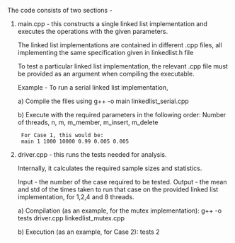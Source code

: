 The code consists of two sections - 
1. main.cpp - this constructs a single linked list implementation 
            and executes the operations with the given parameters.

    The linked list implementations are contained in different .cpp files, 
    all implementing the same specification given in linkedlist.h file

    To test a particular linked list implementation, the relevant .cpp file
    must be provided as an argument when compiling the executable. 

    Example - To run a serial linked list implementation, 

    a) Compile the files using 
        g++ -o main linkedlist_serial.cpp 

    b) Execute with the required parameters in the following order:
        Number of threads, n, m, m_member, m_insert, m_delete

        For Case 1, this would be:
        main 1 1000 10000 0.99 0.005 0.005

2. driver.cpp - this runs the tests needed for analysis.

    Internally, it calculates the required sample sizes and statistics.

    Input - the number of the case required to be tested.
    Output - the mean and std of the times taken to run that case on the
            provided linked list implementation, for 1,2,4 and 8 threads.

    a) Compilation (as an example, for the mutex implementation): 
        g++ -o tests driver.cpp linkedlist_mutex.cpp

    b) Execution (as an example, for Case 2):
        tests 2
